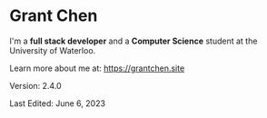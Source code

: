 # Grant Chen

I'm a **full stack developer** and a **Computer Science** student at the University of Waterloo.

Learn more about me at: https://grantchen.site

Version: 2.4.0

Last Edited: June 6, 2023
